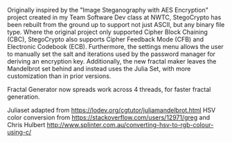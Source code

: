 Originally inspired by the "Image Steganography with AES Encryption" project created in my Team Software Dev class at NWTC,
StegoCrypto has been rebuilt from the ground up to support not just ASCII, but any binary file type. Where the original
project only supported Cipher Block Chaining (CBC), StegoCrypto also supports Cipher Feedback Mode (CFB) and Electronic 
Codebook (ECB). Furthermore, the settings menu allows the user to manually set the salt and iterations used by the password 
manager for deriving an encryption key. Additionally, the new fractal maker leaves the Mandelbrot set behind and instead
uses the Julia Set, with more customization than in prior versions.

Fractal Generator now spreads work across 4 threads, for faster fractal generation.

Juliaset adapted from https://lodev.org/cgtutor/juliamandelbrot.html
HSV color conversion from  https://stackoverflow.com/users/12971/greg and Chris Hulbert http://www.splinter.com.au/converting-hsv-to-rgb-colour-using-c/